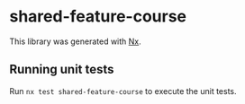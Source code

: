 # shared-feature-course

This library was generated with [Nx](https://nx.dev).

## Running unit tests

Run `nx test shared-feature-course` to execute the unit tests.
